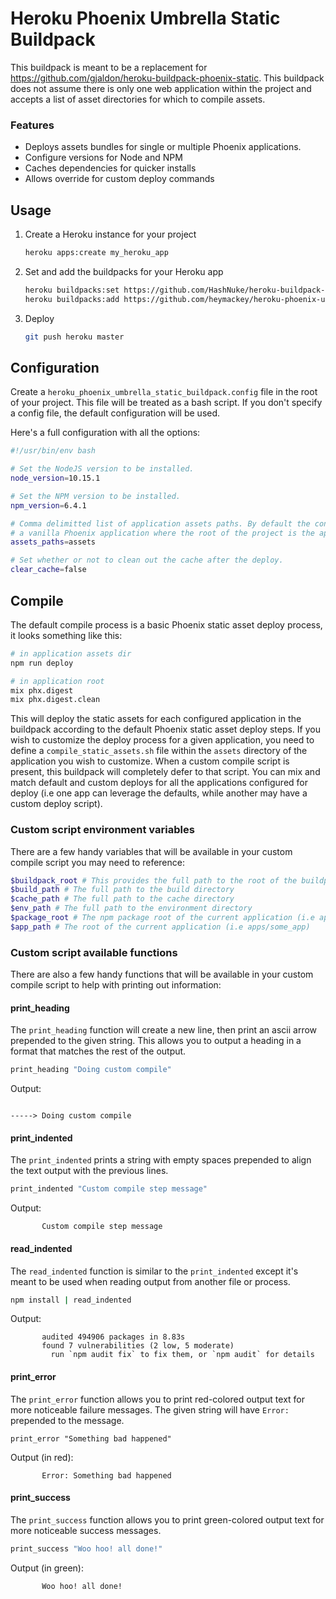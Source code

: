 Heroku Phoenix Umbrella Static Buildpack
========================================

This buildpack is meant to be a replacement for https://github.com/gjaldon/heroku-buildpack-phoenix-static. This buildpack does not assume there is only one web application within the project and accepts a list of asset directories for which to compile assets.

### Features
* Deploys assets bundles for single or multiple Phoenix applications.
* Configure versions for Node and NPM
* Caches dependencies for quicker installs
* Allows override for custom deploy commands

Usage
-----

1. Create a Heroku instance for your project
    ```sh
    heroku apps:create my_heroku_app
    ```
2. Set and add the buildpacks for your Heroku app
    ```sh
    heroku buildpacks:set https://github.com/HashNuke/heroku-buildpack-elixir
    heroku buildpacks:add https://github.com/heymackey/heroku-phoenix-umbrella-static-buildpack
    ```
3. Deploy
    ```sh
    git push heroku master
    ```

Configuration
-------------
Create a `heroku_phoenix_umbrella_static_buildpack.config` file in the root of your project. This file will be treated as a bash script. If you don't specify a config file, the default configuration will be used.

Here's a full configuration with all the options:

```sh
#!/usr/bin/env bash

# Set the NodeJS version to be installed.
node_version=10.15.1

# Set the NPM version to be installed.
npm_version=6.4.1

# Comma delimitted list of application assets paths. By default the configuration uses `assets` which works for
# a vanilla Phoenix application where the root of the project is the application root as well.
assets_paths=assets

# Set whether or not to clean out the cache after the deploy.
clear_cache=false

```

Compile
-------

The default compile process is a basic Phoenix static asset deploy process, it looks something like this:

```sh
# in application assets dir
npm run deploy

# in application root
mix phx.digest
mix phx.digest.clean

```

This will deploy the static assets for each configured application in the buildpack according to the default Phoenix static asset deploy steps. If you wish to customize the deploy process for a given application, you need to define a `compile_static_assets.sh` file within the `assets` directory of the application you wish to customize. When a custom compile script is present, this buildpack will completely defer to that script. You can mix and match default and custom deploys for all the applications configured for deploy (i.e one app can leverage the defaults, while another may have a custom deploy script).

### Custom script environment variables

There are a few handy variables that will be available in your custom compile script you may need to reference:

```sh
$buildpack_root # This provides the full path to the root of the buildpack
$build_path # The full path to the build directory
$cache_path # The full path to the cache directory
$env_path # The full path to the environment directory
$package_root # The npm package root of the current application (i.e apps/some_app/assets)
$app_path # The root of the current application (i.e apps/some_app)
```

### Custom script available functions

There are also a few handy functions that will be available in your custom compile script to help with printing out information:

#### print_heading

The `print_heading` function will create a new line, then print an ascii arrow prepended to the given string. This allows you to output a heading in a format that matches the rest of the output.

```sh
print_heading "Doing custom compile"
```

Output:

```

-----> Doing custom compile
```

#### print_indented

The `print_indented` prints a string with empty spaces prepended to align the text output with the previous lines.

```sh
print_indented "Custom compile step message"
```

Output:

```
       Custom compile step message
```

#### read_indented

The `read_indented` function is similar to the `print_indented` except it's meant to be used when reading output from another file or process.

```sh
npm install | read_indented
```

Output:

```
       audited 494906 packages in 8.83s
       found 7 vulnerabilities (2 low, 5 moderate)
         run `npm audit fix` to fix them, or `npm audit` for details

```

#### print_error

The `print_error` function allows you to print red-colored output text for more noticeable failure messages. The given string will have `Error: ` prepended to the message.

```sg
print_error "Something bad happened"
```

Output (in red):

```
       Error: Something bad happened
```

#### print_success

The `print_success` function allows you to print green-colored output text for more noticeable success messages.

```sh
print_success "Woo hoo! all done!"
```

Output (in green):

```
       Woo hoo! all done!
```
